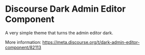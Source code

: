 # Discourse Dark Admin Editor Component

A very simple theme that turns the admin editor dark.

More information: https://meta.discourse.org/t/dark-admin-editor-component/82113
